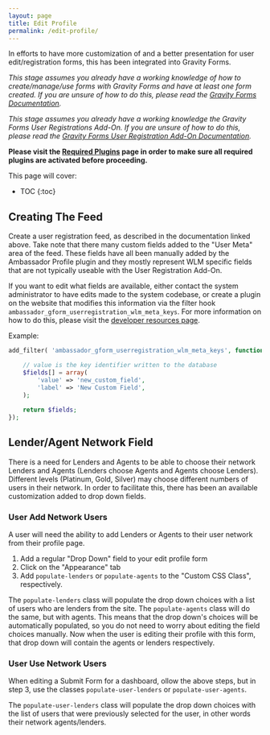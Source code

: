 ```yaml
---
layout: page
title: Edit Profile
permalink: /edit-profile/
---
```


In efforts to have more customization of and a better presentation for user edit/registration forms, this has been integrated into Gravity Forms.

*This stage assumes you already have a working knowledge of how to create/manage/use forms with Gravity Forms and have at least one form created. If you are unsure of how to do this, please read the [Gravity Forms Documentation](https://www.gravityhelp.com/documentation/article/getting-started/).*

*This stage assumes you already have a working knowledge the Gravity Forms User Registrations Add-On. If you are unsure of how to do this, please read the [Gravity Forms User Registration Add-On Documentation](https://www.gravityhelp.com/documentation/article/creating-feed-user-registration-add/).*

**Please visit the [Required Plugins](/required-plugins/) page in order to make sure all required plugins are activated before proceeding.**

This page will cover:

* TOC
{:toc}

## Creating The Feed

Create a user registration feed, as described in the documentation linked above. Take note that there many custom fields added to the "User Meta" area of the feed. These fields have all been manually added by the Ambassador Profile plugin and they mostly represent WLM specific fields that are not typically useable with the User Registration Add-On.

If you want to edit what fields are available, either contact the system administrator to have edits made to the system codebase, or create a plugin on the website that modifies this information via the filter hook `ambassador_gform_userregistration_wlm_meta_keys`. For more information on how to do this, please visit the [developer resources page](https://developer.wordpress.org/reference/functions/add_filter/).

Example:

```php
add_filter( 'ambassador_gform_userregistration_wlm_meta_keys', function ( $fields ) {

    // value is the key identifier written to the database
    $fields[] = array(
        'value' => 'new_custom_field',
        'label' => 'New Custom Field',
    );
    
    return $fields;
});
```

## Lender/Agent Network Field

There is a need for Lenders and Agents to be able to choose their network Lenders and Agents (Lenders choose Agents and Agents choose Lenders). Different levels (Platinum, Gold, Silver) may choose different numbers of users in their network. In order to facilitate this, there has been an available customization added to drop down fields.

### User Add Network Users

A user will need the ability to add Lenders or Agents to their user network from their profile page.

1. Add a regular "Drop Down" field to your edit profile form
2. Click on the "Appearance" tab
3. Add `populate-lenders` or `populate-agents` to the "Custom CSS Class", respectively.

The `populate-lenders` class will populate the drop down choices with a list of users who are lenders from the site. The `populate-agents` class will do the same, but with agents. This means that the drop down's choices will be automatically populated, so you do not need to worry about editing the field choices manually. Now when the user is editing their profile with this form, that drop down will contain the agents or lenders respectively.

### User Use Network Users

When editing a Submit Form for a dashboard, ollow the above steps, but in step 3, use the classes `populate-user-lenders` or `populate-user-agents`.

The `populate-user-lenders` class will populate the drop down choices with the list of users that were previously selected for the user, in other words their network agents/lenders.